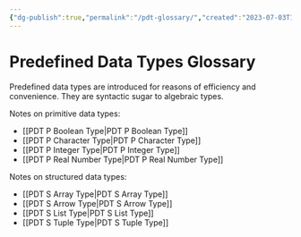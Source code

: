 ```yaml
---
{"dg-publish":true,"permalink":"/pdt-glossary/","created":"2023-07-03T14:28:35.191+07:00","updated":"2023-07-24T23:20:48.442+07:00"}
---
```



# Predefined Data Types Glossary

Predefined data types are introduced for reasons of efficiency and convenience.
They are syntactic sugar to algebraic types.

Notes on primitive data types:
- [[PDT P Boolean Type\|PDT P Boolean Type]]
- [[PDT P Character Type\|PDT P Character Type]]
- [[PDT P Integer Type\|PDT P Integer Type]]
- [[PDT P Real Number Type\|PDT P Real Number Type]]

Notes on structured data types:
- [[PDT S Array Type\|PDT S Array Type]]
- [[PDT S Arrow Type\|PDT S Arrow Type]]
- [[PDT S List Type\|PDT S List Type]]
- [[PDT S Tuple Type\|PDT S Tuple Type]]